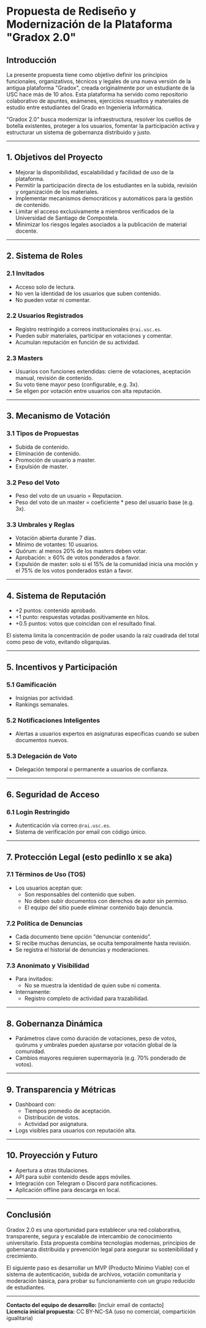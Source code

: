 # Propuesta de Rediseño y Modernización de la Plataforma "Gradox 2.0"

## Introducción

La presente propuesta tiene como objetivo definir los principios funcionales, organizativos, técnicos y legales de una nueva versión de la antigua plataforma "Gradox", creada originalmente por un estudiante de la USC hace más de 10 años. Esta plataforma ha servido como repositorio colaborativo de apuntes, exámenes, ejercicios resueltos y materiales de estudio entre estudiantes del Grado en Ingeniería Informática.

"Gradox 2.0" busca modernizar la infraestructura, resolver los cuellos de botella existentes, proteger a los usuarios, fomentar la participación activa y estructurar un sistema de gobernanza distribuido y justo.

---

## 1. Objetivos del Proyecto

- Mejorar la disponibilidad, escalabilidad y facilidad de uso de la plataforma.
- Permitir la participación directa de los estudiantes en la subida, revisión y organización de los materiales.
- Implementar mecanismos democráticos y automáticos para la gestión de contenido.
- Limitar el acceso exclusivamente a miembros verificados de la Universidad de Santiago de Compostela.
- Minimizar los riesgos legales asociados a la publicación de material docente.

---

## 2. Sistema de Roles

### 2.1 Invitados

- Acceso solo de lectura.
- No ven la identidad de los usuarios que suben contenido.
- No pueden votar ni comentar.

### 2.2 Usuarios Registrados

- Registro restringido a correos institucionales `@rai.usc.es`.
- Pueden subir materiales, participar en votaciones y comentar.
- Acumulan reputación en función de su actividad.

### 2.3 Masters

- Usuarios con funciones extendidas: cierre de votaciones, aceptación manual, revisión de contenido.
- Su voto tiene mayor peso (configurable, e.g. 3x).
- Se eligen por votación entre usuarios con alta reputación.

---

## 3. Mecanismo de Votación

### 3.1 Tipos de Propuestas

- Subida de contenido.
- Eliminación de contenido.
- Promoción de usuario a master.
- Expulsión de master.

### 3.2 Peso del Voto

- Peso del voto de un usuario = Reputacion.
- Peso del voto de un master = coeficiente * peso del usuario base (e.g. 3x).

### 3.3 Umbrales y Reglas

- Votación abierta durante 7 días.
- Mínimo de votantes: 10 usuarios.
- Quórum: al menos 20% de los masters deben votar.
- Aprobación: ≥ 60% de votos ponderados a favor.
- Expulsión de master: solo si el 15% de la comunidad inicia una moción y el 75% de los votos ponderados están a favor.

---

## 4. Sistema de Reputación

- +2 puntos: contenido aprobado.
- +1 punto: respuestas votadas positivamente en hilos.
- +0.5 puntos: votos que coincidan con el resultado final.

El sistema limita la concentración de poder usando la raíz cuadrada del total como peso de voto, evitando oligarquías.

---

## 5. Incentivos y Participación

### 5.1 Gamificación

- Insignias por actividad.
- Rankings semanales.

### 5.2 Notificaciones Inteligentes

- Alertas a usuarios expertos en asignaturas específicas cuando se suben documentos nuevos.

### 5.3 Delegación de Voto

- Delegación temporal o permanente a usuarios de confianza.

---

## 6. Seguridad de Acceso

### 6.1 Login Restringido

- Autenticación vía correo `@rai.usc.es`.
- Sistema de verificación por email con código único.

---

## 7. Protección Legal (esto pedinllo x se aka)

### 7.1 Términos de Uso (TOS)

- Los usuarios aceptan que:
    - Son responsables del contenido que suben.
    - No deben subir documentos con derechos de autor sin permiso.
    - El equipo del sitio puede eliminar contenido bajo denuncia.

### 7.2 Política de Denuncias

- Cada documento tiene opción "denunciar contenido".
- Si recibe muchas denuncias, se oculta temporalmente hasta revisión.
- Se registra el historial de denuncias y moderaciones.

### 7.3 Anonimato y Visibilidad

- Para invitados:
    - No se muestra la identidad de quien sube ni comenta.
- Internamente:
    - Registro completo de actividad para trazabilidad.


---

## 8. Gobernanza Dinámica

- Parámetros clave como duración de votaciones, peso de votos, quórums y umbrales pueden ajustarse por votación global de la comunidad.
- Cambios mayores requieren supermayoría (e.g. 70% ponderado de votos).

---

## 9. Transparencia y Métricas

- Dashboard con:
    - Tiempos promedio de aceptación.
    - Distribución de votos.
    - Actividad por asignatura.
- Logs visibles para usuarios con reputación alta.

---

## 10. Proyección y Futuro

- Apertura a otras titulaciones.
- API para subir contenido desde apps móviles.
- Integración con Telegram o Discord para notificaciones.
- Aplicación offline para descarga en local.

---

## Conclusión

Gradox 2.0 es una oportunidad para establecer una red colaborativa, transparente, segura y escalable de intercambio de conocimiento universitario. Esta propuesta combina tecnologías modernas, principios de gobernanza distribuida y prevención legal para asegurar su sostenibilidad y crecimiento.

El siguiente paso es desarrollar un MVP (Producto Mínimo Viable) con el sistema de autenticación, subida de archivos, votación comunitaria y moderación básica, para probar su funcionamiento con un grupo reducido de estudiantes.

---

**Contacto del equipo de desarrollo:** [incluir email de contacto]  
**Licencia inicial propuesta:** CC BY-NC-SA (uso no comercial, compartición igualitaria)
